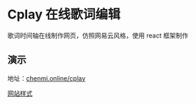 # Cplay 在线歌词编辑

歌词时间轴在线制作网页，仿照网易云风格，使用 react 框架制作

## 演示

地址：[chenmi.online/cplay](https://www.cplay.work)

[网站样式](demo.png)
